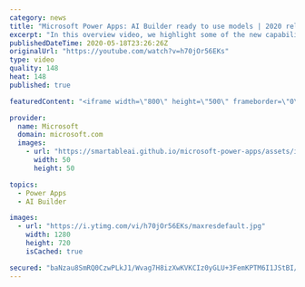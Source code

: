 ```yaml
---
category: news
title: "Microsoft Power Apps: AI Builder ready to use models | 2020 release wave 1 overview"
excerpt: "In this overview video, we highlight some of the new capabilities included in the latest update to Microsoft Power Apps, AI Builder ready to use models.     Here are the capabilities covered:   • Entity extraction helps you by identifying and extracting people, dates, places, locations, etc. from text"
publishedDateTime: 2020-05-18T23:26:26Z
originalUrl: "https://youtube.com/watch?v=h70jOr56EKs"
type: video
quality: 148
heat: 148
published: true

featuredContent: "<iframe width=\"800\" height=\"500\" frameborder=\"0\" src=\"https://www.youtube.com/embed/h70jOr56EKs\" allow=\"accelerometer; autoplay; encrypted-media; gyroscope; picture-in-picture\" allowfullscreen></iframe>"

provider:
  name: Microsoft
  domain: microsoft.com
  images:
    - url: "https://smartableai.github.io/microsoft-power-apps/assets/images/organizations/microsoft.com-50x50.jpg"
      width: 50
      height: 50

topics:
  - Power Apps
  - AI Builder

images:
  - url: "https://i.ytimg.com/vi/h70jOr56EKs/maxresdefault.jpg"
    width: 1280
    height: 720
    isCached: true

secured: "baNzau8SmRQ0CzwPLkJ1/Wvag7H8izXwKVKCIz0yGLU+3FemKPTM6I1JStBI/xfzyv/DElZxzZobm2MGph7QkUonnsi93jwbGk3sjuxeev2JDEMCwq+Mld5C15o24+HrygPRHhOQtmFaB8BdBeTQOa2vNaRFnxEM1lhMZnp64NUfdig/8UW4WgyyjP8jWysvDLlAGUteceMON6AAqwWjaXdHOzFAHy3cvN96i5CBDcIo6f+NCe0bD1pvUYpI7TNwgwfg2DtfXT7L9/nbiup+0G/c3/gaZbCaFPgi2/YcU4Pw9m8tIyTuNxYzY2tREILJfybYb6x8W9PAsVGoDg4/pfXa/7YzfVb6G3u9f4FHjr56qdv5YDfR7uAUgsspz757nl5qhVkYFl7YBvN3nUKkHHi9NWnreZVOKOqS+htHv3s=;+Z6Gu4eeMhZc+KjWqtzraA=="
---
```


